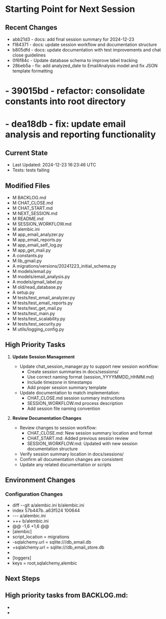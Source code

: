 # Starting Point for Next Session

## Recent Changes
- abb21d3 - docs: add final session summary for 2024-12-23
- f184371 - docs: update session workflow and documentation structure
- b805dfd - docs: update documentation with test improvements and chat close guidelines
- 0f6f84c - Update database schema to improve label tracking
- 28beb5a - fix: add analyzed_date to EmailAnalysis model and fix JSON template formatting
# - 39015bd - refactor: consolidate constants into root directory
# - dea18db - fix: update email analysis and reporting functionality

## Current State
- Last Updated: 2024-12-23 16:23:46 UTC
- Tests: tests failing

## Modified Files
- M	BACKLOG.md
- M	CHAT_CLOSE.md
- M	CHAT_START.md
- M	NEXT_SESSION.md
- M	README.md
- M	SESSION_WORKFLOW.md
- M	alembic.ini
- M	app_email_analyzer.py
- M	app_email_reports.py
- M	app_email_self_log.py
- M	app_get_mail.py
- A	constants.py
- M	lib_gmail.py
- A	migrations/versions/20241223_initial_schema.py
- M	models/email.py
- M	models/email_analysis.py
- A	models/gmail_label.py
- M	old/read_database.py
- A	setup.py
- M	tests/test_email_analyzer.py
- M	tests/test_email_reports.py
- M	tests/test_get_mail.py
- M	tests/test_main.py
- M	tests/test_scalability.py
- M	tests/test_security.py
- M	utils/logging_config.py

## High Priority Tasks
1. **Update Session Management**
   - Update chat_session_manager.py to support new session workflow:
     - Create session summaries in docs/sessions/
     - Use correct naming format (session_YYYYMMDD_HHMM.md)
     - Include timezone in timestamps
     - Add proper session summary template
   - Update documentation to match implementation:
     - CHAT_CLOSE.md session summary instructions
     - SESSION_WORKFLOW.md process description
     - Add session file naming convention

2. **Review Documentation Changes**
   - Review changes to session workflow:
     - CHAT_CLOSE.md: New session summary location and format
     - CHAT_START.md: Added previous session review
     - SESSION_WORKFLOW.md: Updated with new session documentation structure
   - Verify session summary location in docs/sessions/
   - Confirm all documentation changes are consistent
   - Update any related documentation or scripts

## Environment Changes
### Configuration Changes
- diff --git a/alembic.ini b/alembic.ini
- index 57b447b..a63f524 100644
- --- a/alembic.ini
- +++ b/alembic.ini
- @@ -1,6 +1,6 @@
-  [alembic]
-  script_location = migrations
- -sqlalchemy.url = sqlite:///db_email.db
- +sqlalchemy.url = sqlite:///db_email_store.db
-  
-  [loggers]
-  keys = root,sqlalchemy,alembic

## Next Steps
High priority tasks from BACKLOG.md:
-  
-  
-  